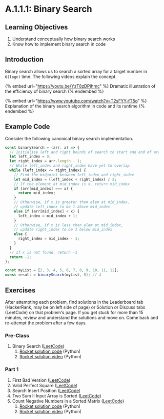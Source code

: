# A.1.1.1: Binary Search

## Learning Objectives

1. Understand conceptually how binary search works
2. Know how to implement binary search in code

## Introduction

Binary search allows us to search a sorted array for a target number in `O(logn)` time. The following videos explain the concept.

{% embed url="https://youtu.be/YzT8zDPihmc" %}
Dramatic illustration of the efficiency of binary search
{% endembed %}

{% embed url="https://www.youtube.com/watch?v=T2sFYY-fT5o" %}
Explanation of the binary search algorithm in code and its runtime
{% endembed %}

## Example Code

Consider the following canonical binary search implementation.

```javascript
const binarySearch = (arr, x) => {
  // Initialise left and right bounds of search to start and end of arr
  let left_index = 0;
  let right_index = arr.length - 1;
  // While left_index and right_index have yet to overlap
  while (left_index <= right_index) {
    // Find the midpoint between left_index and right_index
    let mid_index = (left_index + right_index) / 2;
    // If the element at mid_index is x, return mid_index
    if (arr[mid_index] === x) {
      return mid_index;
    }
    // Otherwise, if x is greater than elem at mid_index,
    // update left_index to be 1 above mid_index
    else if (arr[mid_index] < x) {
      left_index = mid_index + 1;
    }
    // Otherwise, if x is less than elem at mid_index,
    // update right_index to be 1 below mid_index
    else {
      right_index = mid_index - 1;
    }
  }
  // If x is not found, return -1
  return -1;
};

const myList = [2, 3, 4, 5, 6, 7, 8, 9, 10, 11, 12];
const result = binarySearch(myList, 6); // 4
```

## Exercises

After attempting each problem, find solutions in the Leaderboard tab (HackerRank, may be on left side of page) or Solution or Discuss tabs (LeetCode) on that problem's page. If you get stuck for more than 15 minutes, review and understand the solutions and move on. Come back and re-attempt the problem after a few days.

### Pre-Class

1. Binary Search ([LeetCode](https://leetcode.com/problems/binary-search/))
   1. [Rocket solution code](https://pastebin.com/9v2GdhRM) (Python)
   2. [Rocket solution video](https://youtu.be/Z5VjCg2YuPs?t=1147) (Python)

### Part 1

1. First Bad Version ([LeetCode](https://leetcode.com/problems/first-bad-version/))
2. Valid Perfect Square ([LeetCode](https://leetcode.com/problems/valid-perfect-square/))
3. Search Insert Position ([LeetCode](https://leetcode.com/problems/search-insert-position/))
4. Two Sum II Input Array is Sorted ([LeetCode](https://leetcode.com/problems/two-sum-ii-input-array-is-sorted/))
5. Count Negative Numbers in a Sorted Matrix ([LeetCode](https://leetcode.com/problems/count-negative-numbers-in-a-sorted-matrix/))
   1. [Rocket solution code](https://pastebin.com/u7xC2K7t) (Python)
   2. [Rocket solution video](https://youtu.be/Z5VjCg2YuPs?t=1598) (Python)
